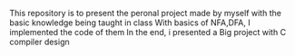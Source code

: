 This repository is to present the peronal project made by myself with the basic knowledge being taught in class
With basics of NFA,DFA, I implemented the code of them 
In the end, i presented a Big project with C compiler design
